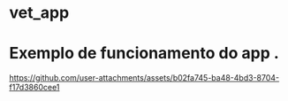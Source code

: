 # vet_app

# Exemplo  de funcionamento  do app .
https://github.com/user-attachments/assets/b02fa745-ba48-4bd3-8704-f17d3860cee1

